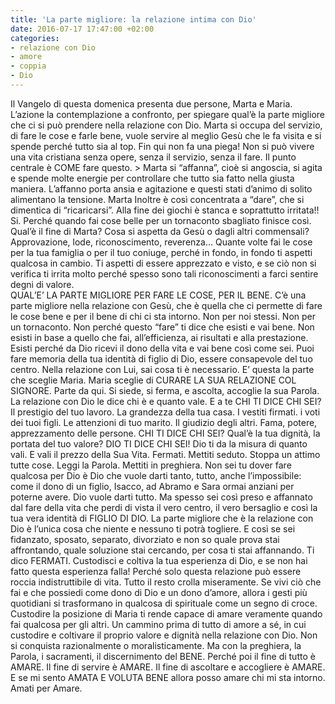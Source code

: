```yaml
---
title: 'La parte migliore: la relazione intima con Dio'
date: 2016-07-17 17:47:00 +02:00
categories:
- relazione con Dio
- amore
- coppia
- Dio
---
```


Il Vangelo di questa domenica presenta due persone, Marta e Maria. L’azione la contemplazione a confronto, per spiegare qual’è la parte migliore che ci si può prendere nella relazione con Dio. Marta si occupa del servizio, di fare le cose e farle bene, vuole servire al meglio Gesù che le fa visita e si spende perché tutto sia al top. Fin qui non fa una piega! Non si può vivere una vita cristiana senza opere, senza il servizio, senza il fare. Il punto centrale è COME fare questo. > 
Marta si “affanna”, cioè si angoscia, si agita e spende molte energie per controllare che tutto sia fatto nella giusta maniera. L’affanno porta ansia e agitazione e questi stati d’animo di solito alimentano la tensione. Marta Inoltre è così concentrata a “dare”, che si dimentica di “ricaricarsi”. Alla fine dei giochi è stanca e soprattutto irritata!! Si. Perché quando fai cose belle per un tornaconto sbagliato finisce così. Qual’è il fine di Marta? Cosa si aspetta da Gesù o dagli altri commensali? Approvazione, lode, riconoscimento, reverenza… Quante volte fai le cose per la tua famiglia o per il tuo coniuge, perché in fondo, in fondo ti aspetti qualcosa in cambio. Ti aspetti di essere apprezzato e visto, e se ciò non si verifica ti irrita molto perché spesso sono tali riconoscimenti a farci sentire degni di valore.  
QUAL’E’ LA PARTE MIGLIORE PER FARE LE COSE, PER IL BENE. C’è una parte migliore nella relazione con Gesù, che è quella che ci permette di fare le cose bene e per il bene di chi ci sta intorno. Non per noi stessi. Non per un tornaconto. Non perché questo “fare” ti dice che esisti e vai bene. Non esisti in base a quello che fai, all’efficienza, ai risultati e alla prestazione. Esisti perché da Dio ricevi il dono della vita e vai bene così come sei. Puoi fare memoria della tua identità di figlio di Dio, essere consapevole del tuo centro. Nella relazione con Lui, sai cosa ti è necessario. E’ questa la parte che sceglie Maria. Maria sceglie di CURARE LA SUA RELAZIONE COL SIGNORE. Parte da qui. Si siede, si ferma, e ascolta, accoglie la sua Parola. La relazione con Dio le dice chi è e quanto vale.
E a te CHI TI DICE CHI SEI? Il prestigio del tuo lavoro. La grandezza della tua casa. I vestiti firmati. i voti dei tuoi figli. Le attenzioni di tuo marito. Il giudizio degli altri. Fama, potere, apprezzamento delle persone. CHI TI DICE CHI SEI? Qual’è la tua dignità, la portata del tuo valore? DIO TI DICE CHI SEI! Dio ti da la misura di quanto vali. E vali il prezzo della Sua Vita. 
Fermati. Mettiti seduto. Stoppa un attimo tutte cose. Leggi la Parola. Mettiti in preghiera. Non sei tu  dover fare qualcosa per Dio è Dio che vuole darti tanto, tutto, anche l’impossibile: come il dono di un figlio, Isacco, ad Abramo e Sara ormai anziani per poterne avere. Dio vuole darti tutto. Ma spesso sei così preso e affannato dal fare della vita che perdi di vista il vero centro, il vero bersaglio e così la tua vera identità di FIGLIO DI DIO. La parte migliore che è la relazione con Dio è l’unica cosa che niente e nessuno ti potrà togliere. E così se sei fidanzato, sposato, separato, divorziato e non so quale prova stai affrontando, quale soluzione stai cercando, per cosa ti stai affannando. Ti dico FERMATI. Custodisci e coltiva la tua esperienza di Dio, e se non hai fatto questa esperienza falla! Perché solo questa relazione può essere roccia indistruttibile di vita. Tutto il resto crolla miseramente. Se vivi ciò che fai e che possiedi come dono di Dio e un dono d’amore, allora i gesti più quotidiani si trasformano in qualcosa di spirituale come un segno di croce. 
Custodire la posizione di Maria ti rende capace di amare veramente quando fai qualcosa per gli altri. Un cammino prima di tutto di amore a sé, in cui custodire e coltivare il proprio valore e dignità nella relazione con Dio. Non si conquista razionalmente o moralisticamente. Ma con la preghiera, la Parola, i sacramenti, il discernimento del BENE. Perché poi il fine di tutto è AMARE. Il fine di servire è AMARE. Il fine di ascoltare e accogliere è AMARE.  E se mi sento AMATA E VOLUTA BENE allora posso amare chi mi sta intorno. Amati per Amare.
